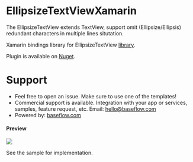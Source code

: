 # EllipsizeTextViewXamarin
The EllipsizeTextView extends TextView, support omit (Ellipsize/Ellipsis) redundant characters in multiple lines situtation.

Xamarin bindings library for EllipsizeTextView [library](https://github.com/dinuscxj/EllipsizeTextView).

Plugin is available on [Nuget](https://www.nuget.org/packages/Xam.Plugins.Android.EllipsizeTextView/).

# Support

* Feel free to open an issue. Make sure to use one of the templates!
* Commercial support is available. Integration with your app or services, samples, feature request, etc. Email: [hello@baseflow.com](mailto:hello@baseflow.com)
* Powered by: [baseflow.com](https://baseflow.com)

#### Preview
![](https://raw.githubusercontent.com/dinuscxj/EllipsizeTextView/master/Preview/EllipsizeTextView.gif?width=300)

See the sample for implementation.
